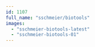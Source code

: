 ```yaml
---
id: 1107
full_name: "sschmeier/biotools"
images: 
  - "sschmeier-biotools-latest"
  - "sschmeier-biotools-01"
---
```

